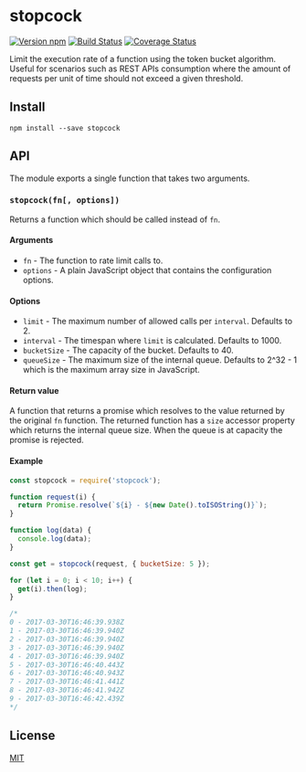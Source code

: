 # stopcock

[![Version npm][npm-stopcock-badge]][npm-stopcock]
[![Build Status][travis-stopcock-badge]][travis-stopcock]
[![Coverage Status][coverage-stopcock-badge]][coverage-stopcock]

Limit the execution rate of a function using the token bucket algorithm. Useful
for scenarios such as REST APIs consumption where the amount of requests per
unit of time should not exceed a given threshold.

## Install

```
npm install --save stopcock
```

## API

The module exports a single function that takes two arguments.

### `stopcock(fn[, options])`

Returns a function which should be called instead of `fn`.

#### Arguments

- `fn` - The function to rate limit calls to.
- `options` - A plain JavaScript object that contains the configuration options.

#### Options

- `limit` - The maximum number of allowed calls per `interval`. Defaults to 2.
- `interval` - The timespan where `limit` is calculated. Defaults to 1000.
- `bucketSize` - The capacity of the bucket. Defaults to 40.
- `queueSize` - The maximum size of the internal queue. Defaults to 2^32 - 1
  which is the maximum array size in JavaScript.

#### Return value

A function that returns a promise which resolves to the value returned by the
original `fn` function. The returned function has a `size` accessor property
which returns the internal queue size. When the queue is at capacity the promise
is rejected.

#### Example

```js
const stopcock = require('stopcock');

function request(i) {
  return Promise.resolve(`${i} - ${new Date().toISOString()}`);
}

function log(data) {
  console.log(data);
}

const get = stopcock(request, { bucketSize: 5 });

for (let i = 0; i < 10; i++) {
  get(i).then(log);
}

/*
0 - 2017-03-30T16:46:39.938Z
1 - 2017-03-30T16:46:39.940Z
2 - 2017-03-30T16:46:39.940Z
3 - 2017-03-30T16:46:39.940Z
4 - 2017-03-30T16:46:39.940Z
5 - 2017-03-30T16:46:40.443Z
6 - 2017-03-30T16:46:40.943Z
7 - 2017-03-30T16:46:41.441Z
8 - 2017-03-30T16:46:41.942Z
9 - 2017-03-30T16:46:42.439Z
*/
```

## License

[MIT](LICENSE)

[npm-stopcock-badge]: https://img.shields.io/npm/v/stopcock.svg
[npm-stopcock]: https://www.npmjs.com/package/stopcock
[travis-stopcock-badge]: https://img.shields.io/travis/lpinca/stopcock/master.svg
[travis-stopcock]: https://travis-ci.com/lpinca/stopcock
[coverage-stopcock-badge]: https://img.shields.io/coveralls/lpinca/stopcock/master.svg
[coverage-stopcock]: https://coveralls.io/r/lpinca/stopcock?branch=master
